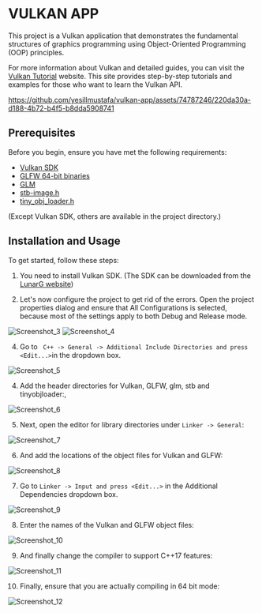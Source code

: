 # VULKAN APP

This project is a Vulkan application that demonstrates the fundamental structures of graphics programming using Object-Oriented Programming (OOP) principles.

For more information about Vulkan and detailed guides, you can visit the [Vulkan Tutorial](https://vulkan-tutorial.com/) website. This site provides step-by-step tutorials and examples for those who want to learn the Vulkan API.

https://github.com/yesillmustafa/vulkan-app/assets/74787246/220da30a-d188-4b72-b4f5-b8dda5908741
  
## Prerequisites

Before you begin, ensure you have met the following requirements:


- [Vulkan SDK](https://vulkan.lunarg.com/)
- [GLFW 64-bit binaries](https://www.glfw.org/download.html)
- [GLM](https://github.com/g-truc/glm/releases)
- [stb-image.h](https://github.com/nothings/stb)
- [tiny_obj_loader.h](https://github.com/tinyobjloader/tinyobjloader)

(Except Vulkan SDK, others are available in the project directory.)

## Installation and Usage

To get started, follow these steps:
1. You need to install Vulkan SDK.
(The SDK can be downloaded from the [LunarG website](https://vulkan.lunarg.com/))

2. Let's now configure the project to get rid of the errors. Open the project properties dialog and ensure that All Configurations is selected, because most of the settings apply to both Debug and Release mode.
   
![Screenshot_3](https://github.com/g-truc/glm/assets/74787246/8c95ad39-5c88-46ab-a661-b73facc83a1e)
![Screenshot_4](https://github.com/g-truc/glm/assets/74787246/6d0ac86a-43d9-452d-ae7e-5aee9955e745)


4. Go to ``` C++ -> General -> Additional Include Directories and press <Edit...>```in the dropdown box.

![Screenshot_5](https://github.com/g-truc/glm/assets/74787246/50ef87e4-dd16-4906-ad5b-d46597ce24f1)

4. Add the header directories for Vulkan, GLFW, glm, stb and tinyobjloader:,

![Screenshot_6](https://github.com/g-truc/glm/assets/74787246/a2404654-33e9-4bae-bb7a-16e4702f262f)

5. Next, open the editor for library directories under ``` Linker -> General ```:

![Screenshot_7](https://github.com/g-truc/glm/assets/74787246/931b074d-b223-4187-8ddb-5b93c2cac95d)

6. And add the locations of the object files for Vulkan and GLFW:

![Screenshot_8](https://github.com/g-truc/glm/assets/74787246/f204d5ee-114a-4109-be81-05a56bb66f80)

7. Go to ``` Linker -> Input and press <Edit...> ``` in the Additional Dependencies dropdown box.

![Screenshot_9](https://github.com/g-truc/glm/assets/74787246/8a1340f5-670d-4ad7-9d3b-0546ed8929df)

8. Enter the names of the Vulkan and GLFW object files:

![Screenshot_10](https://github.com/g-truc/glm/assets/74787246/de8e754c-cb19-4b02-9fef-167043b6cb6b)

9. And finally change the compiler to support C++17 features:

![Screenshot_11](https://github.com/g-truc/glm/assets/74787246/35505737-7273-4658-bb2f-e058b60470f1)

10. Finally, ensure that you are actually compiling in 64 bit mode:

![Screenshot_12](https://github.com/g-truc/glm/assets/74787246/51180257-053b-468e-abe3-91b7881e55de)
